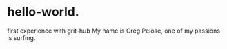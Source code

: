 # hello-world.
first experience with grit-hub
My name is Greg Pelose, one of my passions is surfing. 
